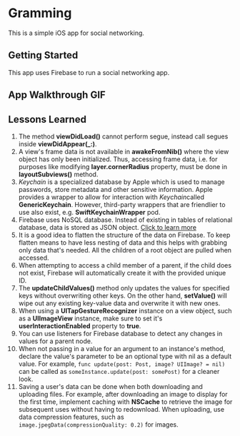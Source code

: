 # Gramming

This is a simple iOS app for social networking.

## Getting Started

This app uses Firebase to run a social networking app.

## App Walkthrough GIF

## Lessons Learned
1. The method **viewDidLoad()** cannot perform segue, instead call segues inside **viewDidAppear(_:)**.
2. A view's frame data is not available in **awakeFromNib()** where the view object has only been initialized. Thus, accessing frame data, i.e. for purposes like modifying **layer.cornerRadius** property, must be done in **layoutSubviews()** method.
3. *Keychain* is a specialized database by Apple which is used to manage passwords, store metadata and other sensitive information. Apple provides a wrapper to allow for interaction with *Keychain*called **GenericKeychain**. However, third-party wrappers that are friendlier to use also exist, e.g. **SwiftKeychainWrapper** pod.
4. Firebase uses NoSQL database. Instead of existing in tables of relational database, data is stored as JSON object. [Click to learn more](https://firebase.google.com/docs/database/web/structure-data)
5. It is a good idea to flatten the structure of the data on Firebase. To keep flatten means to have less nesting of data and this helps with grabbing only data that's needed. All the children of a root object are pulled when accessed.
6. When attempting to access a child member of a parent, if the child does not exist, Firebase will automatically create it with the provided unique ID.
7. The **updateChildValues()** method only updates the values for specified keys without overwriting other keys. On the other hand, **setValue()** will wipe out any existing key-value data and overwrite it with new ones.
8. When using a **UITapGestureRecognizer** instance on a view object, such as a **UIImageView** instance, make sure to set it's **userInteractionEnabled** property to **true**.
9. You can use listeners for Firebase database to detect any changes in values for a parent node.
10. When not passing in a value for an argument to an instance's method, declare the value's parameter to be an optional type with nil as a default value. For example, `func update(post: Post, image? UIImage? = nil)` can be called as `someInstance.update(post: somePost)` for a cleaner look.
11. Saving a user's data can be done when both downloading and uploading files. For example, after downloading an image to display for the first time, implement caching with **NSCache** to retrieve the image for subsequent uses without having to redownload. When uploading, use data compression features, such as `image.jpegData(compressionQuality: 0.2)` for images.

